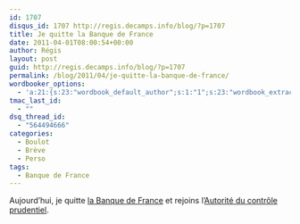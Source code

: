 ```yaml
---
id: 1707
disqus_id: 1707 http://regis.decamps.info/blog/?p=1707
title: Je quitte la Banque de France
date: 2011-04-01T08:00:54+00:00
author: Régis
layout: post
guid: http://regis.decamps.info/blog/?p=1707
permalink: /blog/2011/04/je-quitte-la-banque-de-france/
wordbooker_options:
  - 'a:21:{s:23:"wordbook_default_author";s:1:"1";s:23:"wordbook_extract_length";s:3:"256";s:25:"wordbooker_like_share_too";s:2:"on";s:21:"wordbooker_like_width";s:3:"250";s:27:"wordbooker_like_button_page";s:2:"on";s:25:"wordbook_fbshare_location";s:3:"top";s:24:"wordbook_fblike_location";s:3:"top";s:22:"wordbook_fblike_action";s:9:"recommend";s:27:"wordbook_fblike_colorscheme";s:4:"dark";s:20:"wordbook_fblike_font";s:5:"arial";s:22:"wordbook_fblike_button";s:12:"button_count";s:21:"wordbook_fblike_faces";s:5:"false";s:18:"wordbook_attribute";s:0:"";s:29:"wordbook_republish_time_frame";s:2:"10";s:29:"wordbooker_status_update_text";s:33:"New blog post :  %title% - %link%";s:19:"wordbook_actionlink";s:3:"300";s:32:"wordbook_description_meta_length";s:3:"350";s:18:"wordbook_page_post";s:4:"-100";s:18:"wordbook_orandpage";s:1:"2";s:24:"wordbooker_comment_email";s:23:"regis.decamps@gmail.com";s:18:"wordbook_noncename";s:10:"a870b4238c";}'
tmac_last_id:
  - ""
dsq_thread_id:
  - "564494666"
categories:
  - Boulot
  - Brève
  - Perso
tags:
  - Banque de France
---
```

Aujourd’hui, je quitte [la Banque de France](http://www.banque-france.fr/) et rejoins l’[Autorité du contrôle prudentiel](http://www.banque-france.fr/acp/index.htm).
